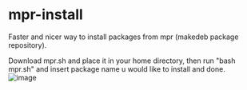 # mpr-install
Faster and nicer way to install packages from mpr (makedeb package repository).

Download mpr.sh and place it in your home directory, then run "bash mpr.sh" and insert package name u would like to install and done.<br />
![image](https://user-images.githubusercontent.com/68786400/177042907-2b47fc72-c478-467e-a64b-d17e1c4aaae2.png)
